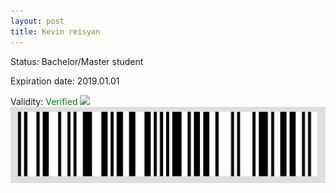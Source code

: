 ```yaml
---
layout: post
title: Kevin reisyan
---
```


Status: Bachelor/Master student

Expiration date: 2019.01.01

Validity: <font color="green"> Verified</font> 
![](/members/img/Kevin_reisyan.png)
![](/members/img/bar.png)
